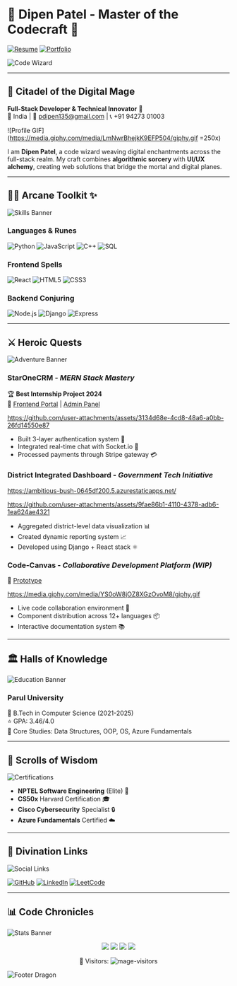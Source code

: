 
# 🐉 **Dipen Patel - Master of the Codecraft** 🚀
[![Resume](https://img.shields.io/badge/Download_Resume-4285F4?style=for-the-badge&logo=google-drive&logoColor=white)](https://drive.google.com/uc?export=download&id=17qtNnhWm3CC3_0xxX8U8Ew1zj088J9ft)
[![Portfolio](https://img.shields.io/badge/Portfolio-00f0ff?style=for-the-badge&logo=azure-devops&logoColor=white)](https://azure-portfolio.alynor.wiki)

![Code Wizard](https://media.giphy.com/media/qgQUggAC3Pfv687qPC/giphy.gif)

---

## 🏰 **Citadel of the Digital Mage**
**Full-Stack Developer & Technical Innovator** 🔮  
📍 India | 📧 pdipen135@gmail.com | 📞 +91 94273 01003  

![Profile GIF](https://media.giphy.com/media/LmNwrBhejkK9EFP504/giphy.gif =250x)

I am **Dipen Patel**, a code wizard weaving digital enchantments across the full-stack realm. My craft combines **algorithmic sorcery** with **UI/UX alchemy**, creating web solutions that bridge the mortal and digital planes.

---

## 🧙‍♂️ **Arcane Toolkit** ✨
![Skills Banner](https://media.giphy.com/media/3oKIPEqDGUULpEU0aQ/giphy.gif)

### **Languages & Runes**
![Python](https://img.shields.io/badge/Python-3776AB?style=for-the-badge&logo=python&logoColor=white)
![JavaScript](https://img.shields.io/badge/JavaScript-F7DF1E?style=for-the-badge&logo=javascript&logoColor=black)
![C++](https://img.shields.io/badge/C++-00599C?style=for-the-badge&logo=c%2B%2B&logoColor=white)
![SQL](https://img.shields.io/badge/SQL-4479A1?style=for-the-badge&logo=mysql&logoColor=white)

### **Frontend Spells**
![React](https://img.shields.io/badge/React-61DAFB?style=for-the-badge&logo=react&logoColor=black)
![HTML5](https://img.shields.io/badge/HTML5-E34F26?style=for-the-badge&logo=html5&logoColor=white)
![CSS3](https://img.shields.io/badge/CSS3-1572B6?style=for-the-badge&logo=css3&logoColor=white)

### **Backend Conjuring**
![Node.js](https://img.shields.io/badge/Node.js-339933?style=for-the-badge&logo=nodedotjs&logoColor=white)
![Django](https://img.shields.io/badge/Django-092E20?style=for-the-badge&logo=django&logoColor=white)
![Express](https://img.shields.io/badge/Express-000000?style=for-the-badge&logo=express&logoColor=white)

---

## ⚔️ **Heroic Quests**
![Adventure Banner](https://media.giphy.com/media/3o7abKhOpu0NwenH3O/giphy.gif)

### **StarOneCRM** - _MERN Stack Mastery_
🏆 **Best Internship Project 2024**  
🔗 [Frontend Portal](https://polite-field-09918cc00.4.azurestaticapps.net) | [Admin Panel](http://internship-fta5hkg7e8eaecf7.westindia-01.azurewebsites.net)  

https://github.com/user-attachments/assets/3134d68e-4cd8-48a6-a0bb-26fd14550e87

- Built 3-layer authentication system 🔐
- Integrated real-time chat with Socket.io 💬
- Processed payments through Stripe gateway 💳

### **District Integrated Dashboard** - _Government Tech Initiative_
https://ambitious-bush-0645df200.5.azurestaticapps.net/

https://github.com/user-attachments/assets/9fae86b1-4110-4378-adb6-1ea624ae4321

- Aggregated district-level data visualization 📊
- Created dynamic reporting system 📈
- Developed using Django + React stack ⚛️

### **Code-Canvas** - _Collaborative Development Platform (WIP)_
🎨 [Prototype](Project-CodeCanvas-Login-Signup/Code-Canvas-Landing-Page.html)  

https://media.giphy.com/media/YS0oW8jOZ8XGzOvoM8/giphy.gif

- Live code collaboration environment 👥
- Component distribution across 12+ languages 📦
- Interactive documentation system 📚

---

## 🏛️ **Halls of Knowledge**
![Education Banner](https://media.giphy.com/media/3o7TKMt1VVNkHV2PaE/giphy.gif)

### **Parul University**  
📜 B.Tech in Computer Science (2021-2025)  
⭐ GPA: 3.46/4.0  
📖 Core Studies: Data Structures, OOP, OS, Azure Fundamentals

---

## 📜 **Scrolls of Wisdom**
![Certifications](https://media.giphy.com/media/3o6Zt6KHxJT7lrzHde/giphy.gif)

- **NPTEL Software Engineering** (Elite) 📜
- **CS50x** Harvard Certification 🎓
- **Cisco Cybersecurity** Specialist 🔒
- **Azure Fundamentals** Certified ☁️

---

## 🔮 **Divination Links**
![Social Links](https://media.giphy.com/media/j2pOGeGYKe2xCCIAfi/giphy.gif)

[![GitHub](https://img.shields.io/badge/GitHub-181717?style=for-the-badge&logo=github&logoColor=white)](https://github.com/DOodle25)
[![LinkedIn](https://img.shields.io/badge/LinkedIn-0A66C2?style=for-the-badge&logo=linkedin&logoColor=white)](https://www.linkedin.com/in/dipen-patel-792296260/)
[![LeetCode](https://img.shields.io/badge/LeetCode-FFA116?style=for-the-badge&logo=leetcode&logoColor=white)](https://leetcode.com/DIPEN125/)

---

## 📊 **Code Chronicles**
![Stats Banner](https://media.giphy.com/media/3o6vY1k6v7Y5v5Y5Wo/giphy.gif)

<div align="center">
  <img src="https://github-profile-summary-cards.vercel.app/api/cards/profile-details?username=DOodle25&theme=github_dark">
  <img src="https://github-profile-summary-cards.vercel.app/api/cards/stats?username=DOodle25&theme=github_dark">
  <img src="https://github-profile-summary-cards.vercel.app/api/cards/repos-per-language?username=DOodle25&theme=github_dark">
  <img src="https://github-readme-stats.vercel.app/api/top-langs/?username=DOodle25&layout=compact&theme=vision-friendly-dark">
</div>

<p align="center"> 
  🔭 Visitors: <img src="https://komarev.com/ghpvc/?username=DOodle25&label=Profile%20views&color=0e75b6&style=flat" alt="mage-visitors" />
</p>

![Footer Dragon](https://media.giphy.com/media/xTiTnxpQ3ghPiB2Hp6/giphy.gif)
